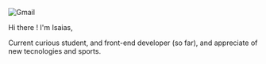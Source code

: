 <a>  ![Gmail](https://img.shields.io/badge/Gmail-D14836?style=for-the-badge&logo=gmail&logoColor=white) </a>

Hi there !
I'm Isaias,

Current curious student, and front-end developer (so far), and appreciate of new tecnologies and sports.
